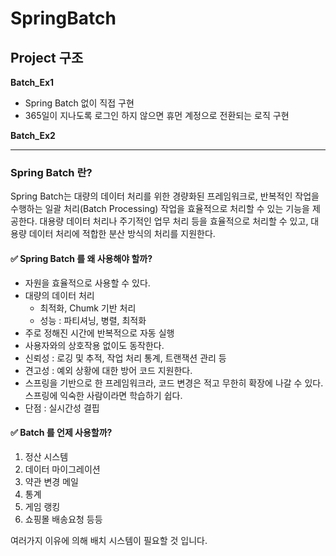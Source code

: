 # SpringBatch

## Project 구조
<b>Batch_Ex1</b>
- Spring Batch 없이 직접 구현
- 365일이 지나도록 로그인 하지 않으면 휴먼 계정으로 전환되는 로직 구현

<b>Batch_Ex2</b>

<hr>

### Spring Batch 란?
Spring Batch는 대량의 데이터 처리를 위한 경량화된 프레임워크로, 반복적인 작업을 수행하는 일괄 처리(Batch Processing) 작업을 효율적으로 처리할 수 있는 기능을 제공한다. 대용량 데이터 처리나 주기적인 업무 처리 등을 효율적으로 처리할 수 있고, 대용량 데이터 처리에 적합한 분산 방식의 처리를 지원한다.

#### ✅ Spring Batch 를 왜 사용해야 할까?
- 자원을 효율적으로 사용할 수 있다.
- 대량의 데이터 처리
  - 최적화, Chumk 기반 처리
  - 성능 : 파티셔닝, 병렬, 최적화
- 주로 정해진 시간에 반복적으로 자동 실행
- 사용자와의 상호작용 없이도 동작한다.
- 신뢰성 : 로깅 및 추적, 작업 처리 통계, 트랜잭션 관리 등
- 견고성 : 예외 상황에 대한 방어 코드 지원한다.
- 스프링을 기반으로 한 프레임워크라, 코드 변경은 적고 무한히 확장에 나갈 수 있다. 스프링에 익숙한 사람이라면 학습하기 쉽다.
- 단점 : 실시간성 결핍

#### ✅ Batch 를 언제 사용할까?
1) 정산 시스템
2) 데이터 마이그레이션
3) 약관 변경 메일
4) 통계
5) 게임 랭킹
6) 쇼핑몰 배송요청
등등

여러가지 이유에 의해 배치 시스템이 필요할 것 입니다. 
